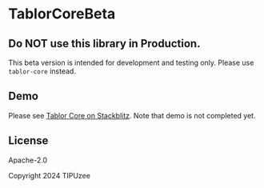 # TablorCoreBeta

## Do NOT use this library in Production.

This beta version is intended for development and testing only.
Please use `tablor-core` instead.

## Demo

Please see [Tablor Core on Stackblitz](https://stackblitz.com/github/TIPUzee/tablor-core-demo/tree/beta/simple?file=src%2Fapp%2Fapp.component.ts).
Note that demo is not completed yet.

## License

Apache-2.0

Copyright 2024 TIPUzee
